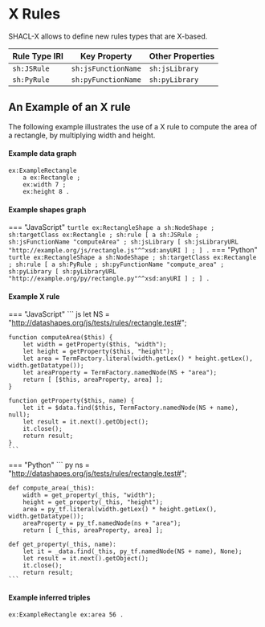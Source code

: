 # X Rules

SHACL-X allows to define new rules types that are X-based.


| Rule Type IRI     | Key Property          | Other Properties  |
| ----------------- | --------------------- | ----------------- |
| `sh:JSRule`       | `sh:jsFunctionName`   | `sh:jsLibrary`    |
| `sh:PyRule`       | `sh:pyFunctionName`   | `sh:pyLibrary`    |

## An Example of an X rule

The following example illustrates the use of a X rule to compute the area of a rectangle, by multiplying width and height.

#### Example data graph

``` turtle
ex:ExampleRectangle
	a ex:Rectangle ;
	ex:width 7 ;
	ex:height 8 .
```

#### Example shapes graph

=== "JavaScript"
    ``` turtle
    ex:RectangleShape
	a sh:NodeShape ;
	sh:targetClass ex:Rectangle ;
	sh:rule [
	    a sh:JSRule ;
		sh:jsFunctionName "computeArea" ;
		sh:jsLibrary [ sh:jsLibraryURL "http://example.org/js/rectangle.js"^^xsd:anyURI ] ;
    ] .
    ```
=== "Python"
    ``` turtle
    ex:RectangleShape
	a sh:NodeShape ;
	sh:targetClass ex:Rectangle ;
	sh:rule [
	    a sh:PyRule ;
		sh:pyFunctionName "compute_area" ;
		sh:pyLibrary [ sh:pyLibraryURL "http://example.org/py/rectangle.py"^^xsd:anyURI ] ;
    ] .
    ```


#### Example X rule
=== "JavaScript"
    ``` js
    let NS = "http://datashapes.org/js/tests/rules/rectangle.test#";

    function computeArea($this) {
        let width = getProperty($this, "width");
        let height = getProperty($this, "height");
        let area = TermFactory.literal(width.getLex() * height.getLex(), width.getDatatype());
        let areaProperty = TermFactory.namedNode(NS + "area");
        return [ [$this, areaProperty, area] ]; 
    }

    function getProperty($this, name) {
        let it = $data.find($this, TermFactory.namedNode(NS + name), null);
        let result = it.next().getObject();
        it.close();
        return result;
    }
    ```

=== "Python"
    ``` py
    ns = "http://datashapes.org/js/tests/rules/rectangle.test#";

    def compute_area(_this):
        width = get_property(_this, "width");
        height = get_property(_this, "height");
        area = py_tf.literal(width.getLex() * height.getLex(), width.getDatatype());
        areaProperty = py_tf.namedNode(ns + "area");
        return [ [_this, areaProperty, area] ]; 

    def get_property(_this, name):
        let it = _data.find(_this, py_tf.namedNode(NS + name), None);
        let result = it.next().getObject();
        it.close();
        return result;
    ```

#### Example inferred triples

```
ex:ExampleRectangle ex:area 56 .
```

